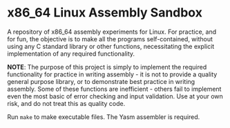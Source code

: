 x86_64 Linux Assembly Sandbox
=============================

A repository of x86_64 assembly experiments for Linux. For practice, and
for fun, the objective is to make all the programs self-contained, without
using any C standard library or other functions, necessitating the explicit
implementation of any required functionality.

**NOTE**: The purpose of this project is simply to implement the required
functionality for practice in writing assembly - it is not to provide a
quality general purpose library, or to demonstrate best practice in writing
assembly. Some of these functions are inefficient - others fail to implement
even the most basic of error checking and input validation. Use at your
own risk, and do not treat this as quality code.

Run `make` to make executable files. The Yasm assembler is required.
